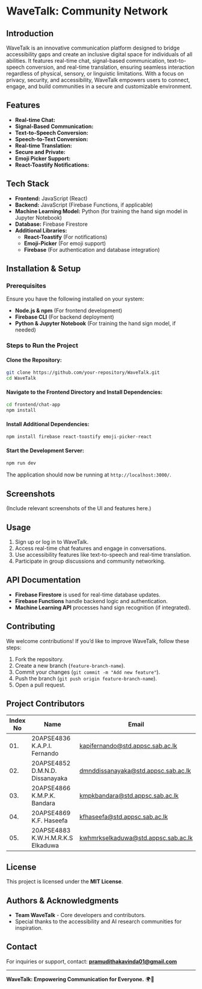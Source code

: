 # WaveTalk: Community Network

## Introduction
WaveTalk is an innovative communication platform designed to bridge accessibility gaps and create an inclusive digital space for individuals of all abilities. It features real-time chat, signal-based communication, text-to-speech conversion, and real-time translation, ensuring seamless interaction regardless of physical, sensory, or linguistic limitations. With a focus on privacy, security, and accessibility, WaveTalk empowers users to connect, engage, and build communities in a secure and customizable environment.

## Features
- **Real-time Chat:**
- **Signal-Based Communication:**
- **Text-to-Speech Conversion:**
- **Speech-to-Text Conversion:**
- **Real-time Translation:**
- **Secure and Private:**
- **Emoji Picker Support:**
- **React-Toastify Notifications:**

## Tech Stack
- **Frontend:** JavaScript (React)
- **Backend:** JavaScript (Firebase Functions, if applicable)
- **Machine Learning Model:** Python (for training the hand sign model in Jupyter Notebook)
- **Database:** Firebase Firestore
- **Additional Libraries:**
  - **React-Toastify** (For notifications)
  - **Emoji-Picker** (For emoji support)
  - **Firebase** (For authentication and database integration)

## Installation & Setup
### Prerequisites
Ensure you have the following installed on your system:
- **Node.js & npm** (For frontend development)
- **Firebase CLI** (For backend deployment)
- **Python & Jupyter Notebook** (For training the hand sign model, if needed)

### Steps to Run the Project
#### Clone the Repository:
```sh
git clone https://github.com/your-repository/WaveTalk.git
cd WaveTalk
```

#### Navigate to the Frontend Directory and Install Dependencies:
```sh
cd frontend/chat-app
npm install
```

#### Install Additional Dependencies:
```sh
npm install firebase react-toastify emoji-picker-react
```

#### Start the Development Server:
```sh
npm run dev
```

The application should now be running at `http://localhost:3000/`.

## Screenshots
(Include relevant screenshots of the UI and features here.)

## Usage
1. Sign up or log in to WaveTalk.
2. Access real-time chat features and engage in conversations.
3. Use accessibility features like text-to-speech and real-time translation.
4. Participate in group discussions and community networking.

## API Documentation
- **Firebase Firestore** is used for real-time database updates.
- **Firebase Functions** handle backend logic and authentication.
- **Machine Learning API** processes hand sign recognition (if integrated).

## Contributing
We welcome contributions! If you’d like to improve WaveTalk, follow these steps:
1. Fork the repository.
2. Create a new branch (`feature-branch-name`).
3. Commit your changes (`git commit -m "Add new feature"`).
4. Push the branch (`git push origin feature-branch-name`).
5. Open a pull request.

## Project Contributors
| Index No  | Name | Email |
|-----------|---------------------------|-----------------------------------------------|
| 01.       | 20APSE4836 K.A.P.I. Fernando | kapifernando@std.appsc.sab.ac.lk |
| 02.       | 20APSE4852 D.M.N.D. Dissanayaka | dmnddissanayaka@std.appsc.sab.ac.lk |
| 03.       | 20APSE4866 K.M.P.K. Bandara | kmpkbandara@std.appsc.sab.ac.lk |
| 04.       | 20APSE4869 K.F. Haseefa | kfhaseefa@std.appsc.sab.ac.lk |
| 05.       | 20APSE4883 K.W.H.M.R.K.S Elkaduwa | kwhmrkselkaduwa@std.appsc.sab.ac.lk |

## License
This project is licensed under the **MIT License**.

## Authors & Acknowledgments
- **Team WaveTalk** - Core developers and contributors.
- Special thanks to the accessibility and AI research communities for inspiration.

## Contact
For inquiries or support, contact: **pramudithakavinda01@gmail.com**

---
**WaveTalk: Empowering Communication for Everyone.** 🌍💬


